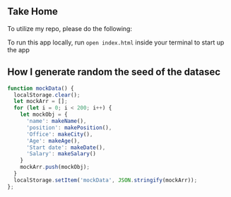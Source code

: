 ## Take Home

To utilize my repo, please do the following:

To run this app locally, run `open index.html` inside your terminal to start up the app

## How I generate random the seed of the datasec

```javascript
function mockData() {
  localStorage.clear();
  let mockArr = [];
  for (let i = 0; i < 200; i++) {
    let mockObj = {
      'name': makeName(),
      'position': makePosition(),
      'Office': makeCity(),
      'Age': makeAge(),
      'Start date': makeDate(),
      'Salary': makeSalary()
    }
    mockArr.push(mockObj);
  }
  localStorage.setItem('mockData', JSON.stringify(mockArr));
};
```
